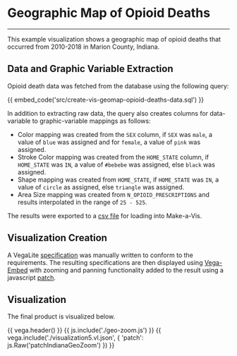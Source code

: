 # Geographic Map of Opioid Deaths
---------------------------------

This example visualization shows a geographic map of opioid deaths that occurred from 2010-2018 in Marion County, Indiana.

## Data and Graphic Variable Extraction

Opioid death data was fetched from the database using the following query:

{{ embed_code('src/create-vis-geomap-opioid-deaths-data.sql') }}

In addition to extracting raw data, the query also creates columns for data-variable to graphic-variable mappings as follows:

* Color mapping was created from the `SEX` column, if `SEX` was `male`, a value of `blue` was assigned and for `female`, a value of `pink` was assigned.
* Stroke Color mapping was created from the `HOME_STATE` column, if `HOME_STATE` was `IN`, a value of `#bebebe` was assigned, else `black` was assigned.
* Shape mapping was created from `HOME_STATE`, if `HOME_STATE` was `IN`, a value of `circle` as assigned, else `triangle` was assigned.
* Area Size mapping was created from `N_OPIOID_PRESCRIPTIONS` and results interpolated in the range of `25 - 525`.

The results were exported to a [csv file](../data/vis-geomap-opioid-deaths.csv) for loading into Make-a-Vis.

## Visualization Creation

A VegaLite [specification](./visualization5.vl.json) was manually written to conform to the requirements. The resulting specifications are then displayed using [Vega-Embed](https://github.com/vega/vega-embed) with zooming and panning functionality added to the result using a javascript [patch](./geo-zoom.js).


## Visualization

The final product is visualized below.

{{ vega.header() }}
{{ js.include('./geo-zoom.js') }}
{{ vega.include('./visualization5.vl.json', { 'patch': js.Raw('patchIndianaGeoZoom') }) }}
